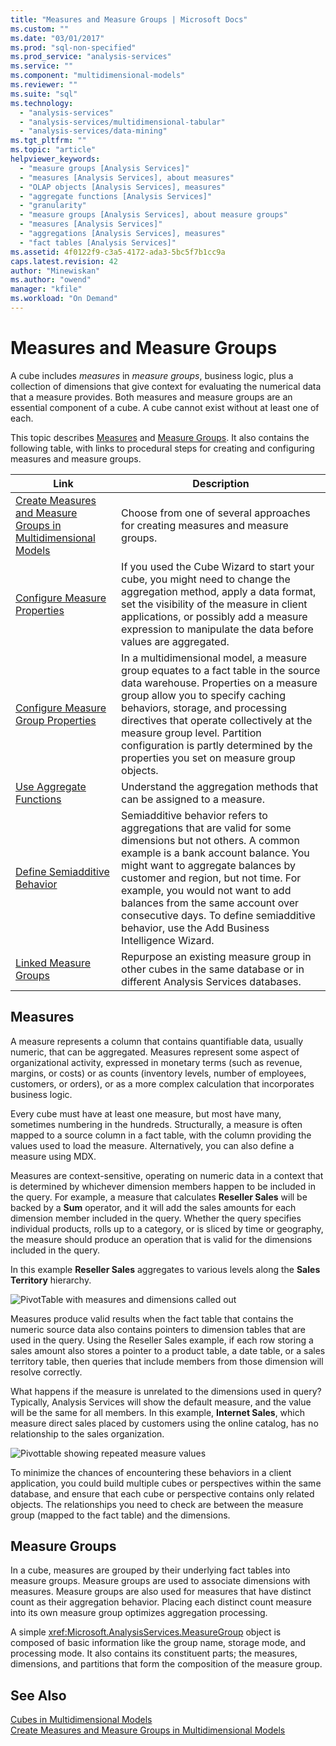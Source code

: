 ```yaml
---
title: "Measures and Measure Groups | Microsoft Docs"
ms.custom: ""
ms.date: "03/01/2017"
ms.prod: "sql-non-specified"
ms.prod_service: "analysis-services"
ms.service: ""
ms.component: "multidimensional-models"
ms.reviewer: ""
ms.suite: "sql"
ms.technology: 
  - "analysis-services"
  - "analysis-services/multidimensional-tabular"
  - "analysis-services/data-mining"
ms.tgt_pltfrm: ""
ms.topic: "article"
helpviewer_keywords: 
  - "measure groups [Analysis Services]"
  - "measures [Analysis Services], about measures"
  - "OLAP objects [Analysis Services], measures"
  - "aggregate functions [Analysis Services]"
  - "granularity"
  - "measure groups [Analysis Services], about measure groups"
  - "measures [Analysis Services]"
  - "aggregations [Analysis Services], measures"
  - "fact tables [Analysis Services]"
ms.assetid: 4f0122f9-c3a5-4172-ada3-5bc5f7b1cc9a
caps.latest.revision: 42
author: "Minewiskan"
ms.author: "owend"
manager: "kfile"
ms.workload: "On Demand"
---
```

# Measures and Measure Groups
  A cube includes *measures* in *measure groups*, business logic, plus a collection of dimensions that give context for evaluating the numerical data that a measure provides. Both measures and measure groups are an essential component of a cube. A cube cannot exist without at least one of each.  
  
 This topic describes [Measures](#bkmk_measure) and [Measure Groups](#bkmk_mg). It also contains the following table, with links to procedural steps for creating and configuring measures and measure groups.  
  
|**Link**|**Description**|  
|--------------|---------------------|  
|[Create Measures and Measure Groups in Multidimensional Models](../../analysis-services/multidimensional-models/create-measures-and-measure-groups-in-multidimensional-models.md)|Choose from one of several approaches for creating measures and measure groups.|  
|[Configure Measure Properties](../../analysis-services/multidimensional-models/configure-measure-properties.md)|If you used the Cube Wizard to start your cube, you might need to change the aggregation method, apply a data format, set the visibility of the measure in client applications, or possibly add a measure expression to manipulate the data before values are aggregated.|  
|[Configure Measure Group Properties](../../analysis-services/multidimensional-models/configure-measure-group-properties.md)|In a multidimensional model, a measure group equates to a fact table in the source data warehouse. Properties on a measure group allow you to specify caching behaviors, storage, and processing directives that operate collectively at the measure group level. Partition configuration is partly determined by the properties you set on measure group objects.|  
|[Use Aggregate Functions](../../analysis-services/multidimensional-models/use-aggregate-functions.md)|Understand the aggregation methods that can be assigned to a measure.|  
|[Define Semiadditive Behavior](../../analysis-services/multidimensional-models/define-semiadditive-behavior.md)|Semiadditive behavior refers to aggregations that are valid for some dimensions but not others. A common example is a bank account balance. You might want to aggregate balances by customer and region, but not time. For example, you would not want to add balances from the same account over consecutive days. To define semiadditive behavior,   use the Add Business Intelligence Wizard.|  
|[Linked Measure Groups](../../analysis-services/multidimensional-models/linked-measure-groups.md)|Repurpose an existing measure group in other cubes in the same database or in different Analysis Services databases.|  
  
##  <a name="bkmk_measure"></a> Measures  
 A measure represents a column that contains quantifiable data, usually numeric, that can be aggregated. Measures represent some aspect of organizational activity, expressed in monetary terms (such as revenue, margins, or costs) or as counts (inventory levels, number of employees, customers, or orders), or as a more complex calculation that incorporates business logic.  
  
 Every cube must have at least one measure, but most have many, sometimes numbering in the hundreds. Structurally, a measure is often mapped to a source column in a fact table, with the column providing the values used to load the measure. Alternatively, you can also define a measure using MDX.  
  
 Measures are context-sensitive, operating on numeric data in a context that is determined by whichever dimension members happen to be included in the query. For example, a measure that calculates **Reseller Sales** will be backed by a **Sum** operator, and it will add the sales amounts for each dimension member included in the query. Whether the query specifies individual products, rolls up to a category, or is sliced by time or geography, the measure should produce an operation that is valid for the dimensions included in the query.  
  
 In this example **Reseller Sales** aggregates to various levels along the **Sales Territory** hierarchy.  
  
 ![PivotTable with measures and dimensions called out](../../analysis-services/multidimensional-models/media/ssas-keyconcepts-pivot1-measures-dimensions.png "PivotTable with measures and dimensions called out")  
  
 Measures produce valid results when the fact table that contains the numeric source data also contains pointers to dimension tables that are used in the query. Using the Reseller Sales example, if each row storing a sales amount also stores a pointer to a product table, a date table, or a sales territory table, then queries that include members from those dimension will resolve correctly.  
  
 What happens if the measure is unrelated to the dimensions used in query? Typically, Analysis Services will show the default measure, and the value will be the same for all members. In this example, **Internet Sales**, which measure direct sales placed by customers using the online catalog, has no relationship to the sales organization.  
  
 ![Pivottable showing repeated measure values](../../analysis-services/multidimensional-models/media/ssas-unrelatedmeasure.PNG "Pivottable showing repeated measure values")  
  
 To minimize the chances of encountering these behaviors in a client application, you could build multiple cubes or perspectives within the same database, and ensure that each cube or perspective contains only related objects. The relationships you need to check are between the measure group (mapped to the fact table) and the dimensions.  
  
##  <a name="bkmk_mg"></a> Measure Groups  
 In a cube, measures are grouped by their underlying fact tables into measure groups. Measure groups are used to associate dimensions with measures. Measure groups are also used for measures that have distinct count as their aggregation behavior. Placing each distinct count measure into its own measure group optimizes aggregation processing.  
  
 A simple <xref:Microsoft.AnalysisServices.MeasureGroup> object is composed of basic information like the group name, storage mode, and processing mode. It also contains its constituent parts; the measures, dimensions, and partitions that form the composition of the measure group.  
  
## See Also  
 [Cubes in Multidimensional Models](../../analysis-services/multidimensional-models/cubes-in-multidimensional-models.md)   
 [Create Measures and Measure Groups in Multidimensional Models](../../analysis-services/multidimensional-models/create-measures-and-measure-groups-in-multidimensional-models.md)  
  
  
